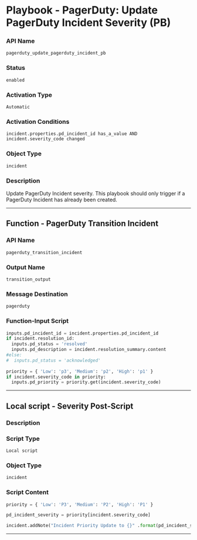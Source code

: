 <!--
    DO NOT MANUALLY EDIT THIS FILE
    THIS FILE IS AUTOMATICALLY GENERATED WITH resilient-sdk codegen
    Generated with resilient-sdk v50.1.197
-->

# Playbook - PagerDuty: Update PagerDuty Incident Severity (PB)

### API Name
`pagerduty_update_pagerduty_incident_pb`

### Status
`enabled`

### Activation Type
`Automatic`

### Activation Conditions
`incident.properties.pd_incident_id has_a_value AND incident.severity_code changed`

### Object Type
`incident`

### Description
Update PagerDuty Incident severity. This playbook should only trigger if a PagerDuty Incident has already been created.


---
## Function - PagerDuty Transition Incident

### API Name
`pagerduty_transition_incident`

### Output Name
`transition_output`

### Message Destination
`pagerduty`

### Function-Input Script
```python
inputs.pd_incident_id = incident.properties.pd_incident_id
if incident.resolution_id:
  inputs.pd_status = 'resolved'
  inputs.pd_description = incident.resolution_summary.content
#else:
#  inputs.pd_status = 'acknowledged'
  
priority = { 'Low': 'p3', 'Medium': 'p2', 'High': 'p1' }
if incident.severity_code in priority:
  inputs.pd_priority = priority.get(incident.severity_code)
```

---

## Local script - Severity Post-Script

### Description


### Script Type
`Local script`

### Object Type
`incident`

### Script Content
```python
priority = { 'Low': 'P3', 'Medium': 'P2', 'High': 'P1' }

pd_incident_severity = priority[incident.severity_code]

incident.addNote("Incident Priority Update to {}" .format(pd_incident_severity))
```

---

